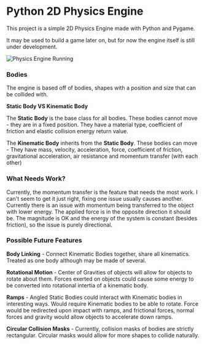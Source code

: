 # Python 2D Physics Engine #

This project is a simple 2D Physics Engine made with Python and Pygame.

It may be used to build a game later on, but for now the engine itself is still under development.


![Physics Engine Running](exampleImages/engineRunning)


### Bodies ###

The engine is based off of bodies, shapes with a position and size that can be collided with.

__Static Body VS Kinematic Body__

The __Static Body__ is the base class for all bodies. These bodies cannot move - they are in a fixed position. They have a material type, coefficient of friction and elastic collision energy return value.

The __Kinematic Body__ inherits from the __Static Body__. These bodies can move - They have mass, velocity, acceleration, force, coefficient of friction, gravitational acceleration, air resistance and momentum transfer (with each other)

### What Needs Work? ###

Currently, the momentum transfer is the feature that needs the most work. I can't seem to get it just right, fixing one issue usually causes another. Currently there is an issue with momentum being transferred to the object with lower energy. The applied force is in the opposite direction it should be. The magnitude is OK and the energy of the system is constant (besides friction), so the issue is purely directional.


### Possible Future Features ###

__Body Linking__ - Connect Kinematic Bodies together, share all kinematics. Treated as one body although may be made of several.

__Rotational Motion__ - Center of Gravities of objects will allow for objects to rotate about them. Forces exerted on objects could cause some energy to be converted into rotational intertia of a kinematic body.

__Ramps__ - Angled Static Bodies could interact with Kinematic bodies in interesting ways. Would require Kinematic bodies to be able to rotate. Force would be redirected upon impact with ramps, and frictional forces, normal forces and gravity would allow objects to accelerate down ramps.

__Circular Collision Masks__ - Currently, collision masks of bodies are strictly rectangular. Circular masks would allow for more shapes to collide naturally.
